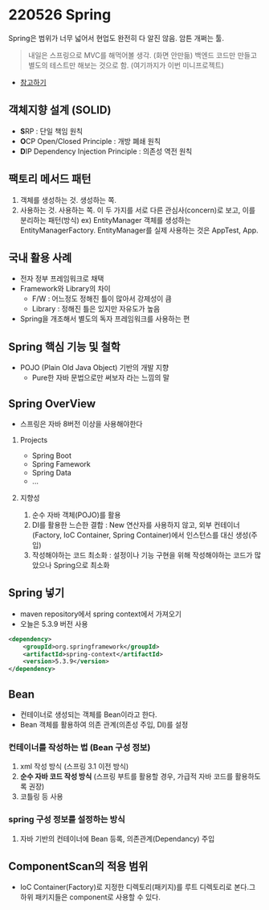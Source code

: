 # 220526 Spring

Spring은 범위가 너무 넓어서 현업도 완전히 다 알진 않음. 암튼 개쩌는 툴.
> 내일은 스프링으로 MVC를 해먹어볼 생각. (화면 안만듦)
> 백엔드 코드만 만들고 별도의 테스트만 해보는 것으로 함. (여기까지가 이번 미니프로젝트)

- [참고하기](https://docs.spring.io/spring-framework/docs/5.3.8/reference/html/core.html#beans-java)

## 객체지향 설계 (SOLID)
- **S**RP : 단일 책임 원칙
- **O**CP Open/Closed Principle : 개방 폐쇄 원칙
- **D**IP Dependency Injection Principle : 의존성 역전 원칙

## 팩토리 메서드 패턴
1. 객체를 생성하는 것. 생성하는 쪽.
2. 사용하는 것. 사용하는 쪽.
이 두 가지를 서로 다른 관심사(concern)로 보고, 이를 분리하는 패턴(방식)
ex) EntityManager 객체를 생성하는 EntityManagerFactory. EntityManager를 실제 사용하는 것은 AppTest, App.

## 국내 활용 사례
- 전자 정부 프레임워크로 채택
- Framework와 Library의 차이
    - F/W : 어느정도 정해진 틀이 많아서 강제성이 큼
    - Library : 정해진 틀은 있지만 자유도가 높음
- Spring을 개조해서 별도의 독자 프레임워크를 사용하는 편

## Spring 핵심 기능 및 철학
- POJO (Plain Old Java Object) 기반의 개발 지향
    - Pure한 자바 문법으로만 써보자 라는 느낌의 말

## Spring OverView
- 스프링은 자바 8버전 이상을 사용해야한다

1. Projects
    - Spring Boot
    - Spring Famework
    - Spring Data
    - ...

2. 지향성
    1. 순수 자바 객체(POJO)를 활용
    2. DI를 활용한 느슨한 결합 : New 연산자를 사용하지 않고, 외부 컨테이너(Factory, IoC Container, Spring Container)에서 인스턴스를 대신 생성(주입)
    3. 작성해야하는 코드 최소화 : 설정이나 기능 구현을 위해 작성해야하는 코드가 많았으나 Spring으로 최소화


## Spring 넣기
- maven repository에서 spring context에서 가져오기
- 오늘은 5.3.9 버전 사용
```xml
<dependency>
    <groupId>org.springframework</groupId>
    <artifactId>spring-context</artifactId>
    <version>5.3.9</version>
</dependency>
```

## Bean
- 컨테이너로 생성되는 객체를 Bean이라고 한다.
- Bean 객체를 활용하여 의존 관계(의존성 주입, DI)를 설정

### 컨테이너를 작성하는 법 (Bean 구성 정보)
1. xml 작성 방식 (스프링 3.1 이전 방식)
2. **순수 자바 코드 작성 방식** (스프링 부트를 활용할 경우, 가급적 자바 코드를 활용하도록 권장)
3. 코틀링 등 사용

### spring 구성 정보를 설정하는 방식
1. 자바 기반의 컨테이너에 Bean 등록, 의존관계(Dependancy) 주입

## ComponentScan의 적용 범위
- IoC Container(Factory)로 지정한 디렉토리(패키지)를 루트 디렉토리로 본다.그 하위 패키지들은 component로 사용할 수 있다.